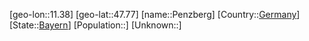 ﻿---
location: [47.77,11.38]
type: City
tags:
- geo/City


SpocWebEntityId: 33299
isDeleted: false
confidential: public

---
[geo-lon::11.38]
[geo-lat::47.77]
[name::Penzberg]
[Country::[Germany](geo/Continent/Europe/Germany.md)]
[State::[Bayern](geo/Continent/Europe/Germany/Bayern.md)]
[Population::]
[Unknown::]

